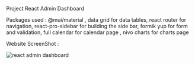 Project React Admin Dashboard

Packages used : @mui/material , data grid for data tables, react router for navigation, react-pro-sidebar for building the side bar,
                formik yup for form and validation, full calendar for calendar page , nivo charts for charts page
              
Website ScreenShot : 


![react admin dashboard](https://user-images.githubusercontent.com/68237238/227886740-95f3eb84-4fd1-4e8f-8337-f9307c0aaf0e.png)
